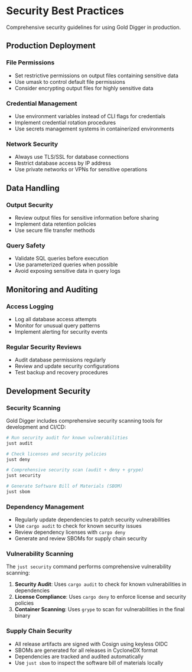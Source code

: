 # Security Best Practices

Comprehensive security guidelines for using Gold Digger in production.

## Production Deployment

### File Permissions

- Set restrictive permissions on output files containing sensitive data
- Use umask to control default file permissions
- Consider encrypting output files for highly sensitive data

### Credential Management

- Use environment variables instead of CLI flags for credentials
- Implement credential rotation procedures
- Use secrets management systems in containerized environments

### Network Security

- Always use TLS/SSL for database connections
- Restrict database access by IP address
- Use private networks or VPNs for sensitive operations

## Data Handling

### Output Security

- Review output files for sensitive information before sharing
- Implement data retention policies
- Use secure file transfer methods

### Query Safety

- Validate SQL queries before execution
- Use parameterized queries when possible
- Avoid exposing sensitive data in query logs

## Monitoring and Auditing

### Access Logging

- Log all database access attempts
- Monitor for unusual query patterns
- Implement alerting for security events

### Regular Security Reviews

- Audit database permissions regularly
- Review and update security configurations
- Test backup and recovery procedures

## Development Security

### Security Scanning

Gold Digger includes comprehensive security scanning tools for development and CI/CD:

```bash
# Run security audit for known vulnerabilities
just audit

# Check licenses and security policies
just deny

# Comprehensive security scan (audit + deny + grype)
just security

# Generate Software Bill of Materials (SBOM)
just sbom
```

### Dependency Management

- Regularly update dependencies to patch security vulnerabilities
- Use `cargo audit` to check for known security issues
- Review dependency licenses with `cargo deny`
- Generate and review SBOMs for supply chain security

### Vulnerability Scanning

The `just security` command performs comprehensive vulnerability scanning:

1. **Security Audit**: Uses `cargo audit` to check for known vulnerabilities in dependencies
2. **License Compliance**: Uses `cargo deny` to enforce license and security policies
3. **Container Scanning**: Uses `grype` to scan for vulnerabilities in the final binary

### Supply Chain Security

- All release artifacts are signed with Cosign using keyless OIDC
- SBOMs are generated for all releases in CycloneDX format
- Dependencies are tracked and audited automatically
- Use `just sbom` to inspect the software bill of materials locally
